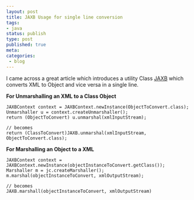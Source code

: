 ```yaml
---
layout: post
title: JAXB Usage for single line conversion
tags:
- java
status: publish
type: post
published: true
meta:
categories:
 - blog
---
```

I came across a great article which introduces a utility Class [JAXB](http://download.oracle.com/javase/6/docs/api/javax/xml/bind/JAXB.htm) which converts XML to Object and vice versa in a single line.

**For Unmarshalling an XML to a Class Object** 

    JAXBContext context = JAXBContext.newInstance(ObjectToConvert.class);
    Unmarshaller u = context.createUnmarshaller();
    return (ObjectToConvert) u.unmarshal(xmlInputStream);
    
    // becomes
    return (ClassToConvert)JAXB.unmarshal(xmlInputStream, ObjectToConvert.class);
    
    
**For Marshalling an Object to a XML**

    JAXBContext context = JAXBContext.newInstance(objectInstanceToConvert.getClass());
    Marshaller m = jc.createMarshaller();
    m.marshal(objectInstanceToConvert, xmlOutputStream);
    
    // becomes
    JAXB.marshall(objectInstanceToConvert, xmlOutputStream)